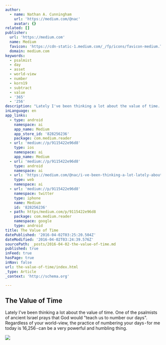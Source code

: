 ```yaml
---
author:
  - name: Nathan A. Cunningham
    url: 'https://medium.com/@nac'
    avatar: {}
related: []
publisher:
  url: 'https://medium.com'
  name: Medium
  favicon: 'https://cdn-static-1.medium.com/_/fp/icons/favicon-medium.TAS6uQ-Y7kcKgi0xjcYHXw.ico'
  domain: medium.com
keywords:
  - psalmist
  - day
  - asset
  - world-view
  - number
  - korn19
  - subtract
  - value
  - '365'
  - '256'
description: "Lately I've been thinking a lot about the value of time. One of the psalmists of ancient Israel prays that God would \"teach us to number our days\". Regardless of your world-view, the practice of numbering your days - for me today is 16,256 - can be a very powerful and humbling thing."
inLanguage: en
app_links:
  - type: android
    namespace: ai
    app_name: Medium
    app_store_id: '828256236'
    package: com.medium.reader
  - url: 'medium://p/9115422e96d8'
    type: ios
    namespace: ai
    app_name: Medium
  - url: 'medium://p/9115422e96d8'
    type: android
    namespace: ai
  - url: 'https://medium.com/@nac/i-ve-been-thinking-a-lot-lately-about-the-value-of-time-9115422e96d8'
    type: web
    namespace: ai
  - url: 'medium://p/9115422e96d8'
    namespace: twitter
    type: iphone
    name: Medium
    id: '828256236'
  - path: https/medium.com/p/9115422e96d8
    package: com.medium.reader
    namespace: google
    type: android
title: The Value of Time
datePublished: '2016-04-02T03:25:20.504Z'
dateModified: '2016-04-02T03:24:39.576Z'
sourcePath: _posts/2016-04-02-the-value-of-time.md
published: true
inFeed: true
hasPage: true
inNav: false
url: the-value-of-time/index.html
_type: Article
_context: 'http://schema.org'

---
```

<article style=""><h1>The Value of Time</h1><p>Lately I've been thinking a lot about the value of time. One of the psalmists of ancient Israel prays that God would "teach us to number our days". Regardless of your world-view, the practice of numbering your days - for me today is 16,256 - can be a very powerful and humbling thing.</p><img src="https://cdn-images-1.medium.com/max/800/1*XkTdPgDkNTf_I5cf9-IeNQ.jpeg" /></article>